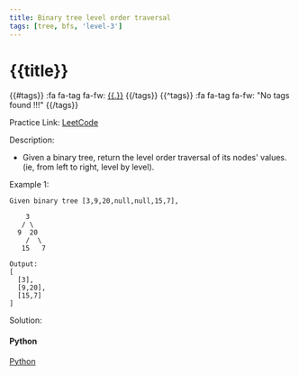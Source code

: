 ```yaml
---
title: Binary tree level order traversal
tags: [tree, bfs, 'level-3']
---
```


# {{title}}

{{#tags}}
:fa fa-tag fa-fw: [{{.}}]({{tagspath}}/{{.}})
{{/tags}}
{{^tags}}
:fa fa-tag fa-fw: "No tags found !!!"
{{/tags}}

Practice Link: [LeetCode](https://leetcode.com/problems/same-tree/)

Description:

- Given a binary tree, return the level order traversal of its nodes' values. (ie, from left to right, level by level).

Example 1:

```text
Given binary tree [3,9,20,null,null,15,7],

    3
   / \
  9  20
    /  \
   15   7

Output:
[
  [3],
  [9,20],
  [15,7]
]
```

Solution:

<!-- tabs:start -->
#### **Python**

[Python](../pycode/tree/binary-tree-level-order-traversal.py ':include :type=code')
<!-- tabs:end -->
